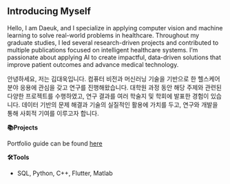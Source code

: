 ## Introducing Myself

Hello, I am Daeuk, and I specialize in applying computer vision and machine learning to solve real-world problems in healthcare. Throughout my graduate studies, I led several research-driven projects and contributed to multiple publications focused on intelligent healthcare systems. I’m passionate about applying AI to create impactful, data-driven solutions that improve patient outcomes and advance medical technology.

안녕하세요, 저는 김대욱입니다. 컴퓨터 비전과 머신러닝 기술을 기반으로 한 헬스케어 분야 응용에 관심을 갖고 연구를 진행해왔습니다. 대학원 과정 동안 해당 주제와 관련된 다양한 프로젝트를 수행하였고, 연구 결과를 여러 학술지 및 학회에 발표한 경험이 있습니다. 데이터 기반의 문제 해결과 기술의 실질적인 활용에 가치를 두고, 연구와 개발을 통해 사회적 기여를 이루고자 합니다.

**📚Projects**

Portfolio guide can be found [here](https://github.com/daeukk/Portfolio-Guide)

**🛠️Tools**
- SQL, Python, C++, Flutter, Matlab
